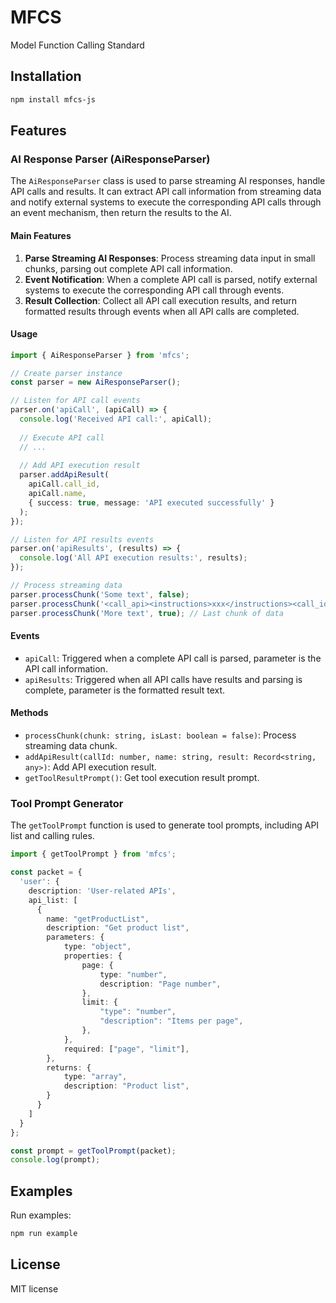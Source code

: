 # MFCS

Model Function Calling Standard

## Installation

```bash
npm install mfcs-js
```

## Features

### AI Response Parser (AiResponseParser)

The `AiResponseParser` class is used to parse streaming AI responses, handle API calls and results. It can extract API call information from streaming data and notify external systems to execute the corresponding API calls through an event mechanism, then return the results to the AI.

#### Main Features

1. **Parse Streaming AI Responses**: Process streaming data input in small chunks, parsing out complete API call information.
2. **Event Notification**: When a complete API call is parsed, notify external systems to execute the corresponding API call through events.
3. **Result Collection**: Collect all API call execution results, and return formatted results through events when all API calls are completed.

#### Usage

```typescript
import { AiResponseParser } from 'mfcs';

// Create parser instance
const parser = new AiResponseParser();

// Listen for API call events
parser.on('apiCall', (apiCall) => {
  console.log('Received API call:', apiCall);
  
  // Execute API call
  // ...
  
  // Add API execution result
  parser.addApiResult(
    apiCall.call_id,
    apiCall.name,
    { success: true, message: 'API executed successfully' }
  );
});

// Listen for API results events
parser.on('apiResults', (results) => {
  console.log('All API execution results:', results);
});

// Process streaming data
parser.processChunk('Some text', false);
parser.processChunk('<call_api><instructions>xxx</instructions><call_id>1</call_id><name>apiName</name><parameters>{"param": "value"}</parameters></call_api>', false);
parser.processChunk('More text', true); // Last chunk of data
```

#### Events

- `apiCall`: Triggered when a complete API call is parsed, parameter is the API call information.
- `apiResults`: Triggered when all API calls have results and parsing is complete, parameter is the formatted result text.

#### Methods

- `processChunk(chunk: string, isLast: boolean = false)`: Process streaming data chunk.
- `addApiResult(callId: number, name: string, result: Record<string, any>)`: Add API execution result.
- `getToolResultPrompt()`: Get tool execution result prompt.

### Tool Prompt Generator

The `getToolPrompt` function is used to generate tool prompts, including API list and calling rules.

```typescript
import { getToolPrompt } from 'mfcs';

const packet = {
  'user': {
    description: 'User-related APIs',
    api_list: [
      {
        name: "getProductList",
        description: "Get product list",
        parameters: {
            type: "object",
            properties: {
                page: {
                    type: "number",
                    description: "Page number",
                },
                limit: {
                    "type": "number",
                    "description": "Items per page",
                },
            },
            required: ["page", "limit"],
        },
        returns: {
            type: "array",
            description: "Product list",
        }
      }
    ]
  }
};

const prompt = getToolPrompt(packet);
console.log(prompt);
```

## Examples

Run examples:

```bash
npm run example
```

## License

MIT license

